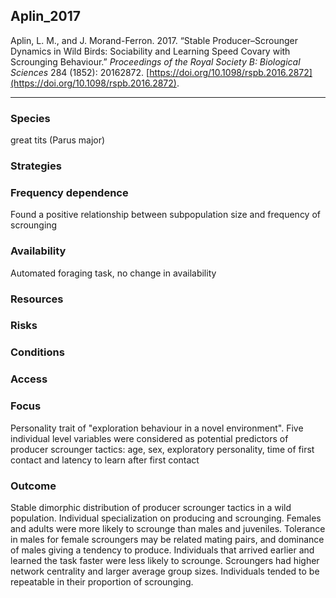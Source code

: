 ## Aplin_2017

Aplin, L. M., and J. Morand-Ferron. 2017. “Stable Producer–Scrounger Dynamics in Wild Birds: Sociability and Learning Speed Covary with Scrounging Behaviour.” _Proceedings of the Royal Society B: Biological Sciences_ 284 (1852): 20162872. [https://doi.org/10.1098/rspb.2016.2872](https://doi.org/10.1098/rspb.2016.2872).

---

### Species
great tits (Parus major)

### Strategies

### Frequency dependence
Found a positive relationship between subpopulation size and frequency of scrounging

### Availability
Automated foraging task, no change in availability

### Resources

### Risks

### Conditions

### Access

### Focus
Personality trait of "exploration behaviour in a novel environment". Five individual level variables were considered as potential predictors of producer scrounger tactics: age, sex, exploratory personality, time of first contact and latency to learn after first contact

### Outcome
Stable dimorphic distribution of producer scrounger tactics in a wild population. Individual specialization on producing and scrounging. Females and adults were more likely to scrounge than males and juveniles. Tolerance in males for female scroungers may be related mating pairs, and dominance of males giving a tendency to produce. Individuals that arrived earlier and learned the task faster were less likely to scrounge.  Scroungers had higher network centrality and larger average group sizes. Individuals tended to be repeatable in their proportion of scrounging. 


